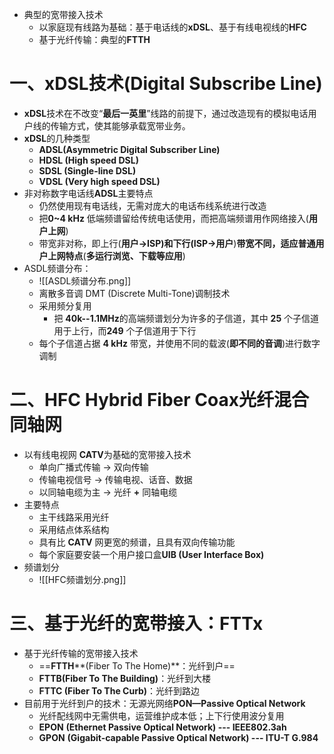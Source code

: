 - 典型的宽带接入技术
	- 以家庭现有线路为基础：基于电话线的**xDSL**、基于有线电视线的**HFC**
	- 基于光纤传输：典型的**FTTH**
# 一、**xDSL**技术(**Digital Subscribe Line)**
- **xDSL**技术在不改变“**最后一英里**”线路的前提下，通过改造现有的模拟电话用户线的传输方式，使其能够承载宽带业务。
- **xDSL**的几种类型
	- **ADSL(Asymmetric Digital Subscriber Line)**
	- **HDSL (High speed DSL)**
	- **SDSL (Single-line DSL)**
	- **VDSL (Very high speed DSL)**
- 非对称数字电话线**ADSL**主要特点
	- 仍然使用现有电话线，无需对庞大的电话布线系统进行改造
	- 把**0~4 kHz** 低端频谱留给传统电话使用，而把高端频谱用作网络接入(**用户上网**)
	- 带宽非对称，即上行(**用户→**ISP)**和下行**(ISP**→用户**)**带宽不同，适应普通用户上网特点**(**多运行浏览、下载等应用**)
- ASDL频谱分布：
	- ![[ASDL频谱分布.png]]
	- 离散多音调 DMT (Discrete Multi-Tone)调制技术
	- 采用频分复用
		- 把 **40k--1.1MHz**的高端频谱划分为许多的子信道，其中 **25** 个子信道用于上行，而**249** 个子信道用于下行
	- 每个子信道占据 **4 kHz** 带宽，并使用不同的载波(**即不同的音调**)进行数字调制
# 二、**HFC** **Hybrid Fiber Coax**光纤混合同轴网
- 以有线电视网 **CATV**为基础的宽带接入技术
	- 单向广播式传输 → 双向传输
	- 传输电视信号 → 传输电视、话音、数据
	- 以同轴电缆为主 → 光纤 **+** 同轴电缆
- 主要特点
	- 主干线路采用光纤
	- 采用结点体系结构
	- 具有比 **CATV** 网更宽的频谱，且具有双向传输功能
	- 每个家庭要安装一个用户接口盒**UIB (User Interface Box)**
- 频谱划分
	- ![[HFC频谱划分.png]]
# 三、基于光纤的宽带接入：**FTTx**
- 基于光纤传输的宽带接入技术
	- ==**FTTH****(Fiber To The Home)**：光纤到户==
	- **FTTB(Fiber To The Building)**：光纤到大楼
	- **FTTC (Fiber To The Curb)**：光纤到路边
- 目前用于光纤到户的技术：无源光网络**PON—Passive Optical Network**
	- 光纤配线网中无需供电，运营维护成本低；上下行使用波分复用
	- **EPON** **(Ethernet Passive Optical Network) --- IEEE802.3ah**
	- **GPON** **(Gigabit-capable Passive Optical Network) --- ITU-T G.984**
